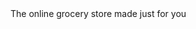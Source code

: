 <!DOCTYPE html>
<html>
 <head>
  <title> Fetch! </title>
 </head>
 <body>
 The online grocery store made just for you
  </body>
